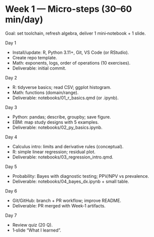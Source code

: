 ﻿# Week 1 — Micro-steps (30–60 min/day)
Goal: set toolchain, refresh algebra, deliver 1 mini‑notebook + 1 slide.

Day 1
- Install/update: R, Python 3.11+, Git, VS Code (or RStudio).
- Create repo template.
- Math: exponents, logs, order of operations (10 exercises).
- Deliverable: initial commit.

Day 2
- R: tidyverse basics; read CSV; ggplot histogram.
- Math: functions (domain/range).
- Deliverable: notebooks/01_r_basics.qmd (or .ipynb).

Day 3
- Python: pandas; describe, groupby; save figure.
- EBM: map study designs with 5 examples.
- Deliverable: notebooks/02_py_basics.ipynb.

Day 4
- Calculus intro: limits and derivative rules (conceptual).
- R: simple linear regression; residual plot.
- Deliverable: notebooks/03_regression_intro.qmd.

Day 5
- Probability: Bayes with diagnostic testing; PPV/NPV vs prevalence.
- Deliverable: notebooks/04_bayes_dx.ipynb + small table.

Day 6
- Git/GitHub: branch + PR workflow; improve README.
- Deliverable: PR merged with Week‑1 artifacts.

Day 7
- Review quiz (20 Q).
- 1‑slide “What I learned”.
